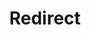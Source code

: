 ﻿---
layout: src/layouts/Redirect.astro
title: Redirect
redirect: https://octopus.com/docs/deployments/patterns/elastic-and-transient-environments/index
pubDate:  2023-01-01
navSearch: false
navSitemap: false
navMenu: false
---
